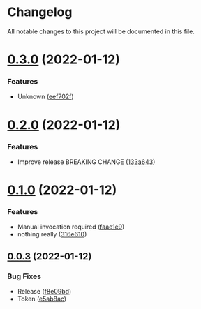 # Changelog

All notable changes to this project will be documented in this file.

# [0.3.0](https://github.com/bbernays/changelog-automation-test/compare/v0.2.0...v0.3.0) (2022-01-12)


### Features

* Unknown ([eef702f](https://github.com/bbernays/changelog-automation-test/commit/eef702f61b70d183bdfce21ff1878e4c3c971dee))

# [0.2.0](https://github.com/bbernays/changelog-automation-test/compare/v0.1.0...v0.2.0) (2022-01-12)


### Features

* Improve release BREAKING CHANGE ([133a643](https://github.com/bbernays/changelog-automation-test/commit/133a643057adf6fb9c444ebf87b3fc23c0e761c9))

# [0.1.0](https://github.com/bbernays/changelog-automation-test/compare/v0.0.3...v0.1.0) (2022-01-12)


### Features

* Manual invocation required ([faae1e9](https://github.com/bbernays/changelog-automation-test/commit/faae1e9bc020e0f837077ef0b15e26a97dd17f03))
* nothing really ([316e610](https://github.com/bbernays/changelog-automation-test/commit/316e6102004c784523a8b799c082f3d0c456ad31))

## [0.0.3](https://github.com/bbernays/changelog-automation-test/compare/v0.0.2...v0.0.3) (2022-01-12)


### Bug Fixes

* Release ([f8e09bd](https://github.com/bbernays/changelog-automation-test/commit/f8e09bde95ebed6c7e0eb5f693d1b799373db020))
* Token ([e5ab8ac](https://github.com/bbernays/changelog-automation-test/commit/e5ab8acd0c25118d00b46b3949c5e9e9b5912f94))
